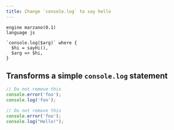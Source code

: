 ```yaml
---
title: Change `console.log` to say hello
---
```


```grit
engine marzano(0.1)
language js

`console.log($arg)` where {
  $hi = sayHi(),
  $arg => $hi,
}
```

## Transforms a simple `console.log` statement

```javascript
// Do not remove this
console.error('foo');
console.log('foo');
```

```javascript
// Do not remove this
console.error('foo');
console.log("Hello!");
```
